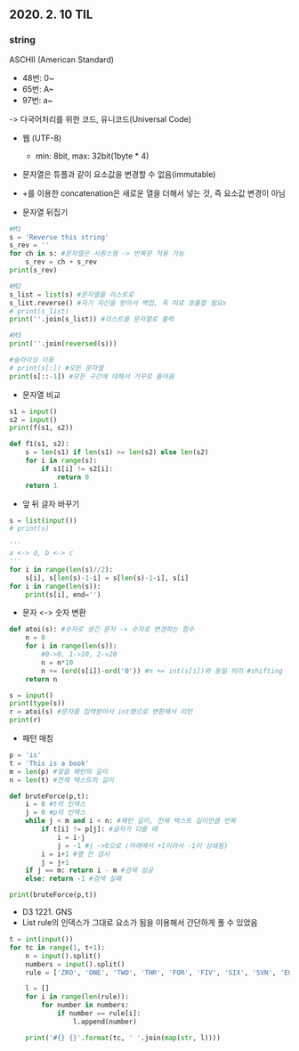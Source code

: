 ## 2020. 2. 10 TIL



### string

ASCHII (American Standard)

- 48번: 0~
- 65번: A~
- 97번: a~

-> 다국어처리를 위한 코드, 유니코드(Universal Code)

- 웹 (UTF-8)
  - min: 8bit, max: 32bit(1byte * 4)



- 문자열은 튜플과 같이 요소값을 변경할 수 없음(immutable)
- +를 이용한 concatenation은 새로운 열을 더해서 넣는 것, 즉 요소값 변경이 아님







- 문자열 뒤집기



```python
#M1
s = 'Reverse this string'
s_rev = ''
for ch in s: #문자열은 시퀀스형 -> 반복문 적용 가능
    s_rev = ch + s_rev
print(s_rev)

#M2
s_list = list(s) #문자열을 리스트로
s_list.reverse() #자기 자신을 받아서 백업, 즉 따로 호출할 필요x
# print(s_list)
print(''.join(s_list)) #리스트를 문자열로 출력

#M3
print(''.join(reversed(s)))

#슬라이싱 이용
# print(s[:]) #모든 문자열
print(s[::-1]) #모든 구간에 대해서 거꾸로 돌아옴
```







- 문자열 비교



```python
s1 = input()
s2 = input()
print(f(s1, s2))

def f1(s1, s2):
    s = len(s1) if len(s1) >= len(s2) else len(s2)
    for i in range(s):
        if s1[i] != s2[i]:
            return 0
    return 1
```







- 앞 뒤 글자 바꾸기



```python
s = list(input())
# print(s)

'''
a <-> d, b <-> c
'''
for i in range(len(s)//2):
    s[i], s[len(s)-1-i] = s[len(s)-1-i], s[i]
for i in range(len(s)):
    print(s[i], end='')
```







- 문자 <-> 숫자 변환



```python
def atoi(s): #숫자로 생긴 문자 -> 숫자로 변경하는 함수
    n = 0
    for i in range(len(s)):
        #0->0, 1->10, 2->20
        n = n*10
        n += (ord(s[i])-ord('0')) #n += int(s[i])와 동일 의미 #shifting
    return n

s = input()
print(type(s))
r = atoi(s) #문자를 입력받아서 int형으로 변환해서 리턴
print(r)
```







- 패턴 매칭



```python
p = 'is'
t = 'This is a book'
m = len(p) #찾을 패턴의 길이
n = len(t) #전체 텍스트의 길이

def bruteForce(p,t):
    i = 0 #t의 인덱스
    j = 0 #p의 인덱스
    while j < m and i < n: #패턴 길이, 전체 텍스트 길이만큼 반복
        if t[i] != p[j]: #글자가 다를 때 
            i = i-j
            j = -1 #j ->0으로 (아래에서 +1이라서 -1이 상쇄됨)
        i = i+1 #옆 칸 검사
        j = j+1
    if j == m: return i - m #검색 성공
    else: return -1 #검색 실패

print(bruteForce(p,t))
```







- D3 1221. GNS
- List rule의 인덱스가 그대로 요소가 됨을 이용해서 간단하게 풀 수 있었음



```python
t = int(input())
for tc in range(1, t+1):
    n = input().split()
    numbers = input().split()
    rule = ['ZRO', 'ONE', 'TWO', 'THR', 'FOR', 'FIV', 'SIX', 'SVN', 'EGT', 'NIN']

    l = []
    for i in range(len(rule)):
        for number in numbers:
            if number == rule[i]:
                l.append(number)

    print('#{} {}'.format(tc, ' '.join(map(str, l))))
```

